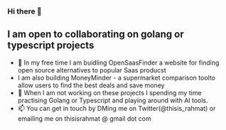 ### Hi there 👋


## I am open to collaborating on golang or typescript projects


- 🔭 In my free time I am buidling OpenSaasFinder a website for finding open source alternatives to popular Saas producst
- I am also building MoneyMinder - a supermarket comparison toolto allow users to find the best deals and save money
- 🌱 When I am not working on these projects I spending my time practising Golang or Typescript and playing around with AI tools.
- 📫 You can get in touch by DMing me on Twitter(@thisis_rahmat) or emailing me on thisisrahmat @ gmail  dot com 

<!--
**ThisIsRahmat/ThisIsRahmat** is a ✨ _special_ ✨ repository because its `README.md` (this file) appears on your GitHub profile.



Here are some ideas to get you started:

- 🔭 I’m currently working on ...
- 🌱 I’m currently learning ...
- 👯 I’m looking to collaborate on ...
- 🤔 I’m looking for help with ...
- 💬 Ask me about ...
- 📫 How to reach me: ...
- 😄 Pronouns: ...
- ⚡ Fun fact: ...
-->

